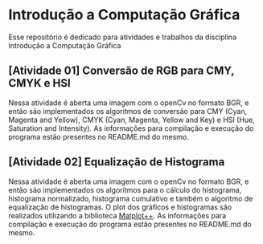# Introdução a Computação Gráfica

Esse repositório é dedicado para atividades e trabalhos da disciplina Introdução a Computação Gráfica

## [Atividade 01] Conversão de RGB para CMY, CMYK e HSI

Nessa atividade é aberta uma imagem com o openCv no formato BGR, e então são implementados os algoritmos de conversão para CMY (Cyan, Magenta and Yellow), CMYK (Cyan, Magenta, Yellow and Key) e HSI (Hue, Saturation and Intensity). As informações para compilação e execução do programa estão presentes no README.md do mesmo.

## [Atividade 02] Equalização de Histograma

Nessa atividade é aberta uma imagem com o openCv no formato BGR, e então são implementados os algoritmos para o cálculo do histograma, histograma normalizado, histograma cumulativo e também o algoritmo de equalização de histogramas. O plot dos gráficos e histogramas são realizados utilizando a biblioteca [Matplot++](https://alandefreitas.github.io/matplotplusplus/). As informações para compilação e execução do programa estão presentes no README.md do mesmo.
